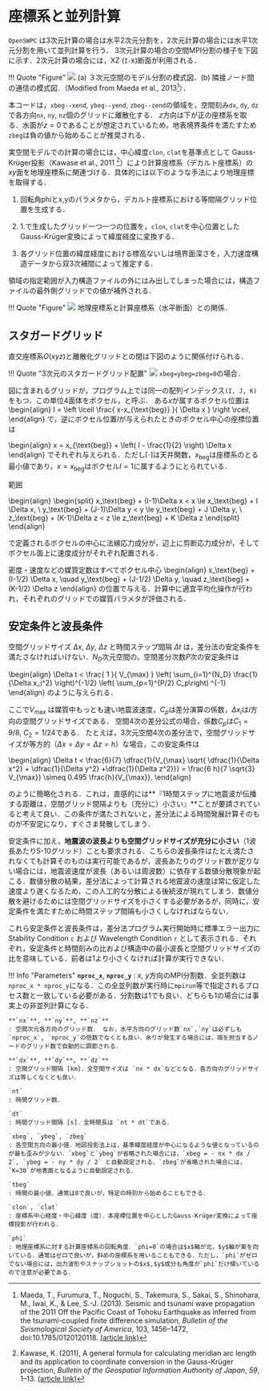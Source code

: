 # 座標系と並列計算

`OpenSWPC` は3次元計算の場合は水平2次元分割を，2次元計算の場合には水平1次元分割を用いて並列計算を行う．
3次元計算の場合の空間MPI分割の様子を下図に示す．2次元計算の場合には，XZ (`I-K`)断面が利用される．

!!! Quote "Figure"
    ![](../fig/parallel_partition.png)
    (a) ３次元空間のモデル分割の模式図．(b) 隣接ノード間の通信の模式図．（Modified from Maeda et al., 2013[^Maeda2013]）．

[^Maeda2013]: Maeda, T., Furumura, T., Noguchi, S., Takemura, S., Sakai, S., Shinohara, M., Iwai, K., & Lee, S.-J. (2013). Seismic and tsunami wave propagation of the 2011 Off the Pacific Coast of Tohoku Earthquake as inferred from the tsunami-coupled finite difference simulation, _Bulletin of the Seismological Society of America_, 103, 1456–1472, doi:10.1785/0120120118. [(article link)](https://doi.org/10.1785/0120120118)

本コードは，`xbeg--xend`, `ybeg--yend`, `zbeg--zend`の領域を，空間刻み`dx`, `dy`,
`dz`で各方向`nx`, `ny`,
`nz`個のグリッドに離散化する．
$z$方向は下が正の座標系を取る．水面が$z=0$であることが想定されているため，地表境界条件を満たすため`zbeg`は負の値から始めることが推奨される．

[^Kawase2011]: Kawase, K. (2011), A general formula for calculating meridian arc length and its application to coordinate conversion in the Gauss-Krüger projection, _Bulletin of the Geospatial Information Authority of Japan_, _59_, 1–13. [(article link)](http://www.gsi.go.jp/common/000062452.pdf)


実空間モデルでの計算の場合には，中心緯度`clon`, `clat`を基準点として
Gauss-Krüger投影（Kawase et al., 2011 [^Kawase2011]）により計算座標系（デカルト座標系）の$xy$面を地理座標系に関連づける．具体的には以下のような手法により地理座標を取得する．

1.  回転角phiとx,yのパラメタから，デカルト座標系における等間隔グリッド位置を生成する．

2.  1.で生成したグリッド一つ一つの位置を，`clon`, `clat`を中心位置としたGauss-Krüger変換によって緯度経度に変換する．

3.  各グリッド位置の緯度経度における標高ないしは境界面深さを，入力速度構造データから双3次補間によって推定する．

領域の指定範囲が入力構造ファイルの外にはみ出してしまった場合には，構造ファイルの最外側グリッドでの値が補外される．

!!! Quote "Figure"
    ![](../fig/fdm_coordinate.png)
    地理座標系と計算座標系（水平断面）との関係．

## スタガードグリッド

直交座標系$O(xyz)$と離散化グリッドとの間は下図のように関係付けられる．

!!! Quote "3次元のスタガードグリッド配置"
    ![](../fig/voxel_staggered.png)
    `xbeg=ybeg=zbeg=0`の場合．

図に含まれるグリッドが，プログラム上では同一の配列インデックス`(I, J, K)`をもつ．この単位4面体をボクセル，と呼ぶ．
ある$x$が属するボクセル位置は 
\begin{align}
I = \left \lceil \frac{ x-x_{\text{beg}} }{ \Delta  x } \right \rceil, 
\end{align}
で，逆にボクセル位置$I$が与えられたときのボクセル中心の座標位置は

\begin{align}
x = x_{\text{beg}} + \left( I - \frac{1}{2} \right) \Delta x
\end{align}
でそれぞれ与えられる．ただし$\lceil \cdot \rceil$は天井関数，$x_{\text{beg}}$は座標系のとる最小値であり，$x= x_{\text{beg}}$はボクセル$I=1$に属するようにとられている．

範囲 

\begin{align}
\begin{split}
x_\text{beg} + (I-1)\Delta x < x \le x_\text{beg} +  I \Delta x, 
\\
y_\text{beg} + (J-1)\Delta y < y \le y_\text{beg} + J \Delta y, 
\\
z_\text{beg} + (K-1)\Delta z < z \le z_\text{beg} + K \Delta z 
\end{split}
\end{align}

で定義されるボクセルの中心に法線応力成分が，辺上に剪断応力成分が，そしてボクセル面上に速度成分がそれぞれ配置される．

密度・速度などの媒質定数はすべてボクセル中心 
\begin{align}
x_\text{beg} + (I-1/2) \Delta x,
\quad
y_\text{beg} + (J-1/2) \Delta y, \quad
z_\text{beg} + (K-1/2) \Delta z 
\end{align}
の位置で与える．計算中に適宜平均化操作が行われ，それぞれのグリッドでの媒質パラメタが評価される．

## 安定条件と波長条件

空間グリッドサイズ $\Delta x$, $\Delta y$, $\Delta z$ と時間ステップ間隔
$\Delta t$
は，差分法の安定条件を満たさなければいけない．$N_D$次元空間の，空間差分次数$P$次の安定条件は

\begin{align}
  \Delta t < \frac{ 1 }{ V_{\max} } \left( \sum_{i=1}^{N_D} \frac{1}{\Delta x_i^2} \right)^{-1/2} \left( \sum_{p=1}^{P/2} C_p\right) ^{-1}
\end{align}
のように与えられる．

ここで$V_{\max}%_$ 
は媒質中もっとも速い地震波速度，$C_p%_$は差分演算の係数，$\Delta x_i%_$は$i$方向の空間グリッドサイズである．
空間4次の差分公式の場合，係数$C_p$は$C_1 = 9/8$, $C_2 = 1/24$である．
たとえば，3次元空間4次の差分法で，空間グリッドサイズが等方的（$\Delta x = \Delta y =\Delta z = h$）な場合，この安定条件は

\begin{align}
  \Delta t < \frac{6}{7} \dfrac{1}{V_{\max} \sqrt{ \dfrac{1}{\Delta x^2} + \dfrac{1}{\Delta y^2} +\dfrac{1}{\Delta z^2}}} = \frac{6 h}{7 \sqrt{3} V_{\max}} \simeq 0.495 \frac{h}{V_{\max}}. 
\end{align}

のように簡略化される．これは，直感的には**『1時間ステップに地震波が伝播する距離は，空間グリッド間隔よりも（充分に）小さい』**ことが要請されていると考えて良い．この条件が満たされないと，差分法による時間発展計算そのものが不安定になり，すぐさま発散してしまう．

安定条件に加え，**地震波の波長よりも空間グリッドサイズが充分に小さい**（1波長あたり5-10グリッド）ことも要求される．こちらの波長条件はたとえ満たされなくても計算そのものは実行可能であるが，波長あたりのグリッド数が足りない場合には，地震波速度が波長（あるいは周波数）に依存する数値分散現象が起こる．数値分散の結果，差分法によって計算される地震波の速度は常に仮定した速度より遅くなるため，この人工的な分散による後続波が現れてしまう．数値分散を避けるためには空間グリッドサイズを小さくする必要があるが，同時に，安定条件を満たすために時間ステップ間隔も小さくしなければならない．

これら安定条件と波長条件は，差分法プログラム実行開始時に標準エラー出力に
Stability Condition `c` および Wavelength Condition `r`
として表示される．それぞれ，安定条件と時間刻みの比および構造中の最小波長と空間グリッドサイズの比を意味している．前者は1より小さくなければ計算が実行できない．


!!! Info "Parameters"
    **`nproc_x`**, **`nproc_y`**
    : $x$, $y$方向のMPI分割数．全並列数は `nproc_x * nproc_y`になる．この全並列数が実行時に`mpirun`等で指定されるプロセス数と一致している必要がある．分割数は1でも良い．どちらも1の場合には事実上の非並列計算になる．

    **`nx`**, **`ny`**, **`nz`**
    : 空間次元各方向のグリッド数． なお，水平方向のグリッド数`nx`,`ny`は必ずしも`nproc_x`, `nproc_y`の倍数でなくとも良い．余りが発生する場合には，端を担当するノードのグリッド数で自動的に調節される．
    
    **`dx`**, **`dy`**, **`dz`**
    : 空間グリッド間隔 [km]．全空間サイズは `nx * dx`などとなる．各方向のグリッドサイズは等しくなくとも良い．
    
    `nt` 
    : 時間グリッド数．
    
    `dt`
    : 時間グリッド間隔 [s]．全時間長は `nt * dt`である．
    
    `xbeg`, `ybeg`, `zbeg` 
    : 各空間方向の最小値．地図投影法上は，基準緯度経度が中心になるような値となっているのが最も歪みが少ない．`xbeg`と`ybeg`が省略された場合には，`xbeg = - nx * dx / 2`, `ybeg = - ny * dy / 2` と自動設定される．`zbeg`が省略された場合には，`K=30`が地表面となるように自動設定される．
    
    `tbeg`
    : 時間の最小値．通常は0で良いが，特定の時刻から始めることもできる．
    
    `clon`, `clat`
    : 座標系中心経度・中心緯度（度）．本座標位置を中心としたGauss-Krüger変換によって座標投影が行われる．
    
    `phi`
    : 地理座標系に対する計算座標系の回転角度．`phi=0`の場合は$x$軸が北，$y$軸が東を向いている．通常はゼロで良いが，斜めの座標系を用いることもできる．ただし，`phi`がゼロでない場合には，出力波形やスナップショットの$x$,$y$成分も角度が`phi`だけ傾いているので注意が必要である．


